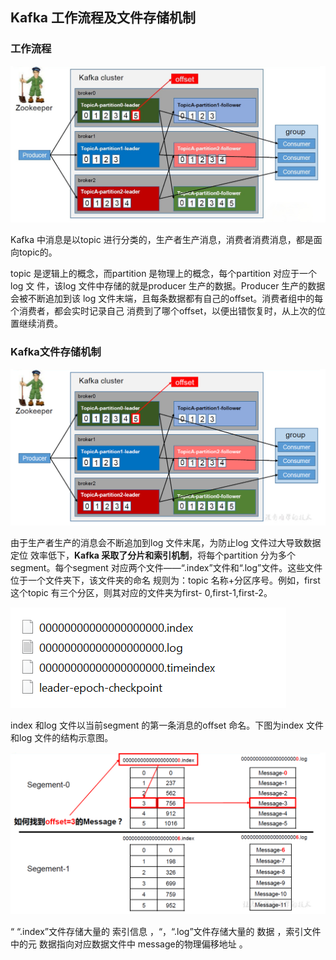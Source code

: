## Kafka 工作流程及文件存储机制

### 工作流程

![kafka](img/kafka01.jpg)

Kafka 中消息是以topic 进行分类的，生产者生产消息，消费者消费消息，都是面向topic的。

topic 是逻辑上的概念，而partition 是物理上的概念，每个partition 对应于一个log 文
件，该log 文件中存储的就是producer 生产的数据。Producer 生产的数据会被不断追加到该
log 文件末端，且每条数据都有自己的offset。消费者组中的每个消费者，都会实时记录自己
消费到了哪个offset，以便出错恢复时，从上次的位置继续消费。

### Kafka文件存储机制

![kafka](img/kafka02.jpg)

由于生产者生产的消息会不断追加到log 文件末尾，为防止log 文件过大导致数据定位
效率低下，**Kafka 采取了分片和索引机制**，将每个partition 分为多个segment。每个segment
对应两个文件——“.index”文件和“.log”文件。这些文件位于一个文件夹下，该文件夹的命名
规则为：topic 名称+分区序号。例如，first 这个topic 有三个分区，则其对应的文件夹为first-
0,first-1,first-2。

![kafka](img/kafka03.png)

index 和log 文件以当前segment 的第一条消息的offset 命名。下图为index 文件和log
文件的结构示意图。

![kafka](img/kafka04.png)

“
“.index”文件存储大量的 索引信息 ，“，“.log”文件存储大量的 数据 ，索引文件中的元
数据指向对应数据文件中 message的物理偏移地址 。







